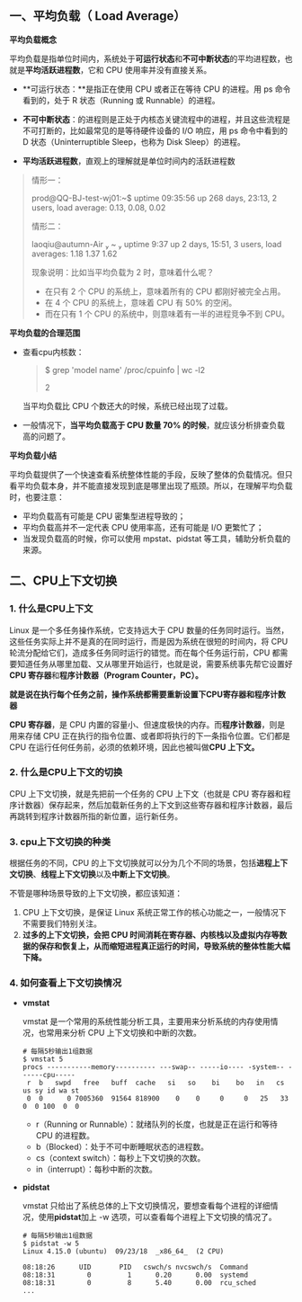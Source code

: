 ## 一、平均负载（ Load Average）

**平均负载概念**

平均负载是指单位时间内，系统处于**可运行状态**和**不可中断状态**的平均进程数，也就是**平均活跃进程数**，它和 CPU 使用率并没有直接关系。

* **可运行状态：**是指正在使用 CPU 或者正在等待 CPU 的进程。用 ps 命令看到的，处于 R 状态（Running 或 Runnable）的进程。

* **不可中断状态**：的进程则是正处于内核态关键流程中的进程，并且这些流程是不可打断的，比如最常见的是等待硬件设备的 I/O 响应，用 ps 命令中看到的 D 状态（Uninterruptible Sleep，也称为 Disk Sleep）的进程。

* **平均活跃进程数**，直观上的理解就是单位时间内的活跃进程数

> 情形一：
>
> prod@QQ-BJ-test-wj01:~$ uptime 
>  09:35:56 up 268 days, 23:13,  2 users,  load average: 0.13, 0.08, 0.02
>
> 情形二：
>
> laoqiu@autumn-Air  ~  uptime
>  9:37  up 2 days, 15:51, 3 users, load averages: 1.18 1.37 1.62
>
> 现象说明：比如当平均负载为 2 时，意味着什么呢？
>
> * 在只有 2 个 CPU 的系统上，意味着所有的 CPU 都刚好被完全占用。
> * 在 4 个 CPU 的系统上，意味着 CPU 有 50% 的空闲。
> * 而在只有 1 个 CPU 的系统中，则意味着有一半的进程竞争不到 CPU。



**平均负载的合理范围**

* 查看cpu内核数：

  > $ grep 'model name' /proc/cpuinfo | wc -l2
  >
  > 2

  当平均负载比 CPU 个数还大的时候，系统已经出现了过载。

* 一般情况下，**当平均负载高于 CPU 数量 70% 的时候**，就应该分析排查负载高的问题了。

**平均负载小结**

平均负载提供了一个快速查看系统整体性能的手段，反映了整体的负载情况。但只看平均负载本身，并不能直接发现到底是哪里出现了瓶颈。所以，在理解平均负载时，也要注意：

* 平均负载高有可能是 CPU 密集型进程导致的；
* 平均负载高并不一定代表 CPU 使用率高，还有可能是 I/O 更繁忙了；
* 当发现负载高的时候，你可以使用 mpstat、pidstat 等工具，辅助分析负载的来源。

## 二、CPU上下文切换

### **1. 什么是CPU上下文**

Linux 是一个多任务操作系统，它支持远大于 CPU 数量的任务同时运行。当然，这些任务实际上并不是真的在同时运行，而是因为系统在很短的时间内，将 CPU 轮流分配给它们，造成多任务同时运行的错觉。而在每个任务运行前，CPU 都需要知道任务从哪里加载、又从哪里开始运行，也就是说，需要系统事先帮它设置好**CPU 寄存器**和**程序计数器（Program Counter，PC）。**

**就是说在执行每个任务之前，操作系统都需要重新设置下CPU寄存器和程序计数器**

**CPU 寄存器**，是 CPU 内置的容量小、但速度极快的内存。而**程序计数器**，则是用来存储 CPU 正在执行的指令位置、或者即将执行的下一条指令位置。它们都是 CPU 在运行任何任务前，必须的依赖环境，因此也被叫做**CPU 上下文。**

### **2. 什么是CPU上下文的切换**

CPU 上下文切换，就是先把前一个任务的 CPU 上下文（也就是 CPU 寄存器和程序计数器）保存起来，然后加载新任务的上下文到这些寄存器和程序计数器，最后再跳转到程序计数器所指的新位置，运行新任务。

### **3. cpu上下文切换的种类**

根据任务的不同，CPU 的上下文切换就可以分为几个不同的场景，包括**进程上下文切换**、**线程上下文切换**以及**中断上下文切换**。

不管是哪种场景导致的上下文切换，都应该知道：

1. CPU 上下文切换，是保证 Linux 系统正常工作的核心功能之一，一般情况下不需要我们特别关注。
2. **过多的上下文切换，会把 CPU 时间消耗在寄存器、内核栈以及虚拟内存等数据的保存和恢复上，从而缩短进程真正运行的时间，导致系统的整体性能大幅下降。**

### 4. 如何查看上下文切换情况

* **vmstat**

  vmstat 是一个常用的系统性能分析工具，主要用来分析系统的内存使用情况，也常用来分析 CPU 上下文切换和中断的次数。

  ```shell
  # 每隔5秒输出1组数据
  $ vmstat 5
  procs -----------memory---------- ---swap-- -----io---- -system-- ------cpu-----
   r  b   swpd   free   buff  cache   si   so    bi    bo   in   cs us sy id wa st
   0  0      0 7005360  91564 818900    0    0     0     0   25   33  0  0 100  0  0
  ```

  * r（Running or Runnable）：就绪队列的长度，也就是正在运行和等待 CPU 的进程数。
  * b（Blocked）：处于不可中断睡眠状态的进程数。
  * cs（context switch）：每秒上下文切换的次数。
  * in（interrupt）：每秒中断的次数。

* **pidstat**

  vmstat 只给出了系统总体的上下文切换情况，要想查看每个进程的详细情况，使用**pidstat**加上 -w 选项，可以查看每个进程上下文切换的情况了。

  ```shell
  # 每隔5秒输出1组数据
  $ pidstat -w 5
  Linux 4.15.0 (ubuntu)  09/23/18  _x86_64_  (2 CPU)
  
  08:18:26      UID       PID   cswch/s nvcswch/s  Command
  08:18:31        0         1      0.20      0.00  systemd
  08:18:31        0         8      5.40      0.00  rcu_sched
  ...
  ```

  

